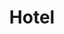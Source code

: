 ---
id : 88
title : Hotel
linkurl: https://gum.co/pajakhotel/pajakresources
fitur : aspekpajak
createdTime : 31/08/2019
modifiedTime : 27/12/2019
topik: Versi Ringan
img: hotel.png
---